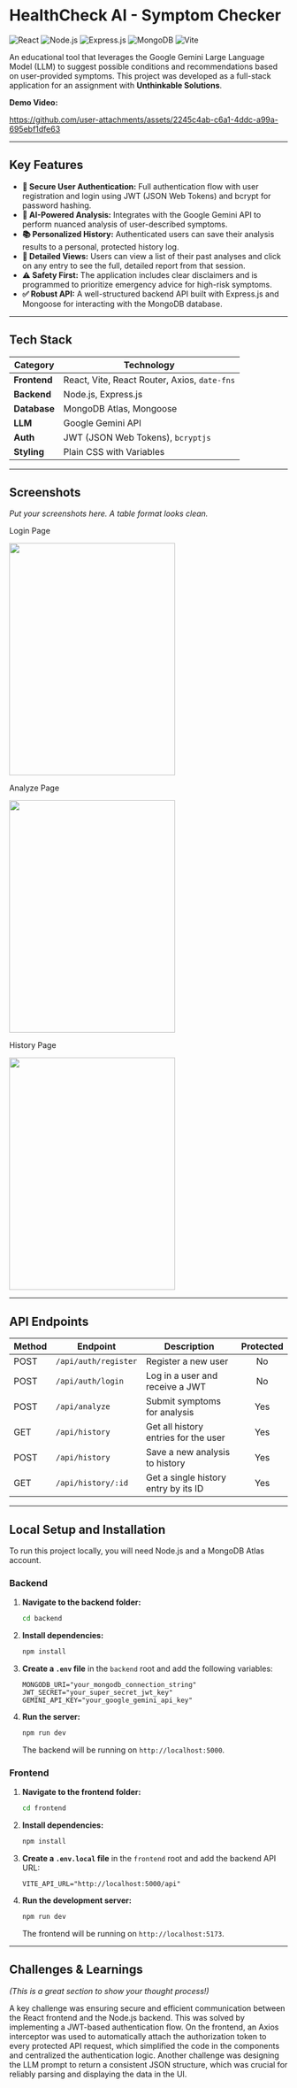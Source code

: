 # HealthCheck AI - Symptom Checker

![React](https://img.shields.io/badge/React-20232A?style=for-the-badge&logo=react&logoColor=61DAFB)
![Node.js](https://img.shields.io/badge/Node.js-339933?style=for-the-badge&logo=nodedotjs&logoColor=white)
![Express.js](https://img.shields.io/badge/Express.js-000000?style=for-the-badge&logo=express&logoColor=white)
![MongoDB](https://img.shields.io/badge/MongoDB-47A248?style=for-the-badge&logo=mongodb&logoColor=white)
![Vite](https://img.shields.io/badge/Vite-646CFF?style=for-the-badge&logo=vite&logoColor=white)

An educational tool that leverages the Google Gemini Large Language Model (LLM) to suggest possible conditions and recommendations based on user-provided symptoms. This project was developed as a full-stack application for an assignment with **Unthinkable Solutions**.

**Demo Video:** 

https://github.com/user-attachments/assets/2245c4ab-c6a1-4ddc-a99a-695ebf1dfe63

---
## Key Features

* **🔐 Secure User Authentication:** Full authentication flow with user registration and login using JWT (JSON Web Tokens) and bcrypt for password hashing.
* **🤖 AI-Powered Analysis:** Integrates with the Google Gemini API to perform nuanced analysis of user-described symptoms.
* **📚 Personalized History:** Authenticated users can save their analysis results to a personal, protected history log.
* **📄 Detailed Views:** Users can view a list of their past analyses and click on any entry to see the full, detailed report from that session.
* **⚠️ Safety First:** The application includes clear disclaimers and is programmed to prioritize emergency advice for high-risk symptoms.
* **✅ Robust API:** A well-structured backend API built with Express.js and Mongoose for interacting with the MongoDB database.

---
## Tech Stack

| Category      | Technology                                           |
| ------------- | ---------------------------------------------------- |
| **Frontend**  | React, Vite, React Router, Axios, `date-fns`         |
| **Backend**   | Node.js, Express.js                                  |
| **Database**  | MongoDB Atlas, Mongoose                              |
| **LLM**       | Google Gemini API                                    |
| **Auth**      | JWT (JSON Web Tokens), `bcryptjs`                    |
| **Styling**   | Plain CSS with Variables                             |

---
## Screenshots

*Put your screenshots here. A table format looks clean.*

Login Page

<img src="https://github.com/user-attachments/assets/a5ab679c-f471-4f36-90fa-ed46dc76f492" width="300" height="420" />

Analyze Page

<img src="https://github.com/user-attachments/assets/4b7b7b23-8cef-4c93-8c97-cd0ff5dd9c7b" width="300" height="420" />

History Page

<img src="https://github.com/user-attachments/assets/eb540d04-04ee-4167-9909-ef096e9ce020" width="300" height="420" />

---
## API Endpoints

| Method | Endpoint              | Description                               | Protected |
| ------ | --------------------- | ----------------------------------------- | :-------: |
| POST   | `/api/auth/register`  | Register a new user                       |    No     |
| POST   | `/api/auth/login`     | Log in a user and receive a JWT           |    No     |
| POST   | `/api/analyze`        | Submit symptoms for analysis              |    Yes    |
| GET    | `/api/history`        | Get all history entries for the user      |    Yes    |
| POST   | `/api/history`        | Save a new analysis to history            |    Yes    |
| GET    | `/api/history/:id`    | Get a single history entry by its ID      |    Yes    |

---
## Local Setup and Installation

To run this project locally, you will need Node.js and a MongoDB Atlas account.

### Backend


1.  **Navigate to the backend folder:**
    ```bash
    cd backend
    ```
2.  **Install dependencies:**
    ```bash
    npm install
    ```
3.  **Create a `.env` file** in the `backend` root and add the following variables:
    ```env
    MONGODB_URI="your_mongodb_connection_string"
    JWT_SECRET="your_super_secret_jwt_key"
    GEMINI_API_KEY="your_google_gemini_api_key"
    ```
4.  **Run the server:**
    ```bash
    npm run dev
    ```
    The backend will be running on `http://localhost:5000`.

### Frontend

1.  **Navigate to the frontend folder:**
    ```bash
    cd frontend
    ```
2.  **Install dependencies:**
    ```bash
    npm install
    ```
3.  **Create a `.env.local` file** in the `frontend` root and add the backend API URL:
    ```env
    VITE_API_URL="http://localhost:5000/api"
    ```
4.  **Run the development server:**
    ```bash
    npm run dev
    ```
    The frontend will be running on `http://localhost:5173`.

---
## Challenges & Learnings

*(This is a great section to show your thought process!)*

A key challenge was ensuring secure and efficient communication between the React frontend and the Node.js backend. This was solved by implementing a JWT-based authentication flow. On the frontend, an Axios interceptor was used to automatically attach the authorization token to every protected API request, which simplified the code in the components and centralized the authentication logic. Another challenge was designing the LLM prompt to return a consistent JSON structure, which was crucial for reliably parsing and displaying the data in the UI.
